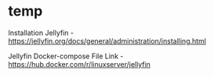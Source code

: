 # temp

Installation Jellyfin - 
https://jellyfin.org/docs/general/administration/installing.html

Jellyfin Docker-compose File Link - 
https://hub.docker.com/r/linuxserver/jellyfin


